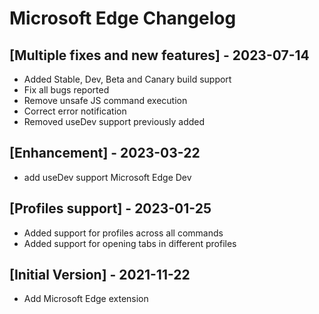 # Microsoft Edge Changelog

## [Multiple fixes and new features] - 2023-07-14
- Added Stable, Dev, Beta and Canary build support
- Fix all bugs reported
- Remove unsafe JS command execution
- Correct error notification
- Removed useDev support previously added


## [Enhancement] - 2023-03-22

- add useDev support Microsoft Edge Dev

## [Profiles support] - 2023-01-25

- Added support for profiles across all commands
- Added support for opening tabs in different profiles

## [Initial Version] - 2021-11-22

- Add Microsoft Edge extension
